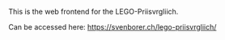 This is the web frontend for the LEGO-Priisvrgliich.

Can be accessed here: https://svenborer.ch/lego-priisvrgliich/

